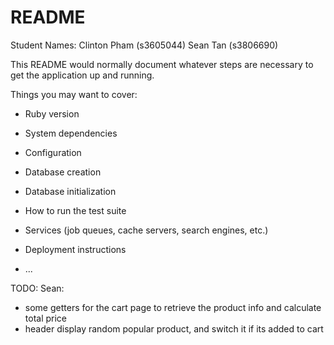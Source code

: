 # README


Student Names:
Clinton Pham (s3605044)
Sean Tan (s3806690)


This README would normally document whatever steps are necessary to get the
application up and running.

Things you may want to cover:

* Ruby version

* System dependencies

* Configuration

* Database creation

* Database initialization

* How to run the test suite

* Services (job queues, cache servers, search engines, etc.)

* Deployment instructions

* ...

TODO:
Sean:
- some getters for the cart page to retrieve the product info and calculate total price
- header display random popular product, and switch it if its added to cart